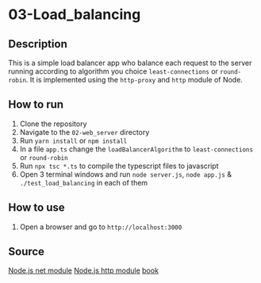 
# 03-Load_balancing

## Description
This is a simple load balancer app who balance each request to the server running according to algorithm you choice `least-connections` or `round-robin`. It is implemented using the `http-proxy` and `http` module of Node.

## How to run
1. Clone the repository
2. Navigate to the `02-web_server` directory
3. Run `yarn install` or `npm install`
4. In a file ``app.ts`` change the `loadBalancerAlgorithm` to `least-connections` or `round-robin`
5. Run `npx tsc *.ts` to compile the typescript files to javascript
6. Open 3 terminal windows and run `node server.js`, `node app.js` & `./test_load_balancing` in each of them

## How to use
1. Open a browser and go to `http://localhost:3000` 

## Source
[Node.js net module](https://nodejs.org/api/net.html)
[Node.js http module](https://nodejs.org/api/http.html)
[book](https://leanpub.com/byo_web_server/)